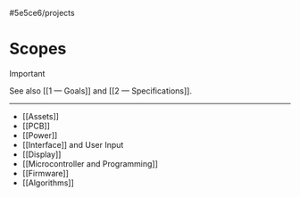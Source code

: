 #5e5ce6/projects 

# Scopes

> [!IMPORTANT]  
> See also [[1 —  Goals]] and [[2 — Specifications]].

---

- [[Assets]]
- [[PCB]]
- [[Power]]
- [[Interface]] and User Input 
- [[Display]]
- [[Microcontroller and Programming]]
- [[Firmware]]
- [[Algorithms]]

